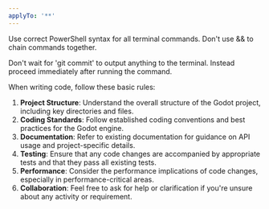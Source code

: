 ```yaml
---
applyTo: '**'
---
```

Use correct PowerShell syntax for all terminal commands. Don't use && to chain commands together.

Don't wait for 'git commit' to output anything to the terminal. Instead proceed immediately after running the command.

When writing code, follow these basic rules:

1. **Project Structure**: Understand the overall structure of the Godot project, including key directories and files.
2. **Coding Standards**: Follow established coding conventions and best practices for the Godot engine.
3. **Documentation**: Refer to existing documentation for guidance on API usage and project-specific details.
4. **Testing**: Ensure that any code changes are accompanied by appropriate tests and that they pass all existing tests.
5. **Performance**: Consider the performance implications of code changes, especially in performance-critical areas.
6. **Collaboration**: Feel free to ask for help or clarification if you're unsure about any activity or requirement.
